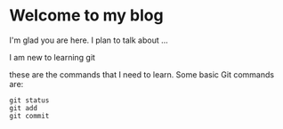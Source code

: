 # Welcome to my blog

I'm glad you are here. I plan to talk about ...



I am new to learning git 

these are the commands that I need to learn. 
Some basic Git commands are:
```
git status
git add
git commit
```
